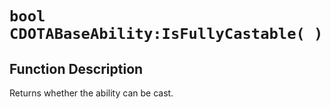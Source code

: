 # `bool CDOTABaseAbility:IsFullyCastable( )`
## Function Description
Returns whether the ability can be cast.
